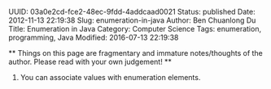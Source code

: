 UUID: 03a0e2cd-fce2-48ec-9fdd-4addcaad0021
Status: published
Date: 2012-11-13 22:19:38
Slug: enumeration-in-java
Author: Ben Chuanlong Du
Title: Enumeration in Java
Category: Computer Science
Tags: enumeration, programming, Java
Modified: 2016-07-13 22:19:38

**
Things on this page are
fragmentary and immature notes/thoughts of the author.
Please read with your own judgement!
**

1. You can associate values with enumeration elements.
